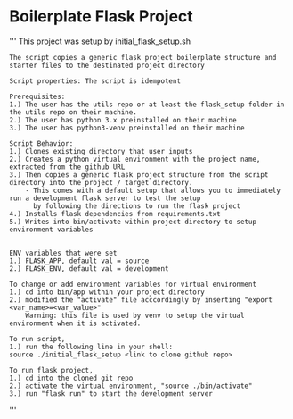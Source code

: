 # Boilerplate Flask Project
'''
    This project was setup by initial_flask_setup.sh

    The script copies a generic flask project boilerplate structure and starter files to the destinated project directory

    Script properties: The script is idempotent

    Prerequisites:
    1.) The user has the utils repo or at least the flask_setup folder in the utils repo on their machine.
    2.) The user has python 3.x preinstalled on their machine
    3.) The user has python3-venv preinstalled on their machine

    Script Behavior:
    1.) Clones existing directory that user inputs
    2.) Creates a python virtual environment with the project name, extracted from the github URL
    3.) Then copies a generic flask project structure from the script directory into the project / target directory.
        - This comes with a default setup that allows you to immediately run a development flask server to test the setup
          by following the directions to run the flask project
    4.) Installs flask dependencies from requirements.txt
    5.) Writes into bin/activate within project directory to setup environment variables


    ENV variables that were set
    1.) FLASK_APP, default val = source
    2.) FLASK_ENV, default val = development

    To change or add environment variables for virtual environment
    1.) cd into bin/app within your project directory
    2.) modified the "activate" file acccordingly by inserting "export <var_name>=<var_value>"
        Warning: this file is used by venv to setup the virtual environment when it is activated.

    To run script,
    1.) run the following line in your shell: 
	source ./initial_flask_setup <link to clone github repo>

    To run flask project,
    1.) cd into the cloned git repo
    2.) activate the virtual environment, "source ./bin/activate"
    3.) run "flask run" to start the development server
'''